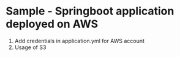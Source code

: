 Sample - Springboot application deployed on AWS
===========================================

1. Add credentials in application.yml for AWS account
2. Usage of S3		